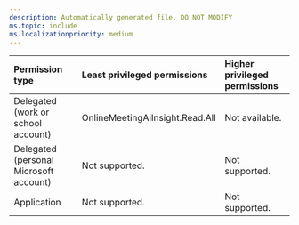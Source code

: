 ```yaml
---
description: Automatically generated file. DO NOT MODIFY
ms.topic: include
ms.localizationpriority: medium
---
```


|Permission type|Least privileged permissions|Higher privileged permissions|
|:---|:---|:---|
|Delegated (work or school account)|OnlineMeetingAiInsight.Read.All|Not available.|
|Delegated (personal Microsoft account)|Not supported.|Not supported.|
|Application|Not supported.|Not supported.|


